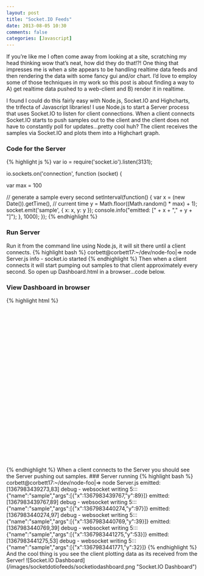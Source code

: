```yaml
---
layout: post
title: "Socket.IO Feeds"
date: 2013-08-05 10:30
comments: false
categories: [Javascript]
---
```

If you’re like me I often come away from looking at a site, scratching my head thinking wow that’s neat, how did they do that!?!  One thing that impresses me is when a site appears to be handling realtime data feeds and then rendering the data with some fancy gui and/or chart.  I’d love to employ some of those techniques in my work so this post is about finding a way to A) get realtime data pushed to a web-client and B) render it in realtime.

I found I could do this fairly easy with Node.js, Socket.IO and Highcharts, the trifecta of Javascript libraries!  I use Node.js to start a Server process that uses Socket.IO to listen for client connections.  When a client connects Socket.IO starts to push samples out to the client and the client does not have to constantly poll for updates…pretty cool huh?  The client receives the samples via Socket.IO and plots them into a Highchart graph.

### Code for the Server
{% highlight js %}
var io = require('socket.io').listen(3131);
 
io.sockets.on('connection', function (socket) {
 
  var max = 100
 
  // generate a sample every second
    setInterval(function() {
        var x = (new Date()).getTime(), // current time
            y = Math.floor((Math.random() * max) + 1);
        socket.emit('sample', {
        	x: x,
        	y: y
        });
        console.info("emitted: [" + x + "," + y + "]");
    }, 1000);
});
{% endhighlight %}

### Run Server
Run it from the command line using Node.js, it will sit there until a client connects.
{% highlight bash %}
corbett@corbett17:~/dev/node-foo|⇒  node Server.js
   info  - socket.io started
{% endhighlight %}
Then when a client connects it will start pumping out samples to that client approximately every second.  So open up Dashboard.html in a browser…code below.

### View Dashboard in browser
{% highlight html %}
<html>
<body>
<div id="graph_container" style="min-width: 400px; height: 400px; margin: 0 auto"></div>
<script src="socket.io/socket.io.min.js"></script>
<script src="jquery/1.9.1/jquery-1.9.1.js"></script>
<script src="highcharts/js/highcharts.js"></script>
<script>
/*
 * Fun with node.js, socket.io and highcharts!  The trifecta of javascript libraries :)
 * This tutorial is pretty simple yet neat and good for getting your feet wet with some newer
 * javascript libraries.  There are 2 parts to this tutorial:
 *
 * 1) a Server piece written in javascript, using socket.io
 * 2) a Client piece (this file) written in html, javascript, using socket.io
 *
 * This tutorial is a little unique because instead of pulling data from the Server process, the
 * Server pushes data to us (this page), well actually anyone who pulls up this page gets updates.
 * This is different from typical data applications that request data from the server via ajax or
 * traditional http request methods.  The push from Server method opens up the possibility to
 * implement realtime data feeds on your site, which would be stupid cool!
 *
 * To run:
 * 1) start server process: node Server.js
 * 2) open this file in a browser and you'll see samples being plotted from server
 */
$(function() {
  Highcharts.setOptions({
		global: {
			useUTC: false
		}
	});
 
	var graph = new Highcharts.Chart({
		title: { text: 'Real Time Samples' },
		xAxis: {
			type: 'datetime',
			tickPixelInterval: 100
		},
		yAxis: {
			title: { text: 'Samples' },
			tickInterval: 10,
			min: 0,
			max: 100
		},
		tooltip: {
            formatter: function() {
                return '<b>'+ this.series.name + '</b><br/>'
                    + '[ ' + Highcharts.dateFormat('%Y-%m-%d %H:%M:%S', this.x)
                    + ' , '
                    + this.y + ' ]';
            }
		},
		chart: {
			type: 'spline',
			renderTo: 'graph_container',
			events: {
				load: function() {
					var series = this.series[0];
				    var socket = io.connect('http://localhost:3131');
				    socket.on('sample', function (sample) {
				    	// when a sample arrives we plot it
						series.addPoint([sample.x, sample.y], true, true);
				    });
				}
			}
		},
        series: [{
            name: 'Random data',
            data: (function() {
                // generate some points to render before real samples arrive from feed
                var data = [],
                    time = (new Date()).getTime(),
                    i;
                // 20 samples, starting 19 ms ago up to present time when feed starts plotting
                for (i = -19; i <= 0; i++) {
                    data.push({
                        x: time + (i * 1000),
                        y: 0
                    });
                }
                return data;
            })()
        }]
	});
 
});
</script>
</body>
</html>
{% endhighlight %}
When a client connects to the Server you should see the Server pushing out samples.
### Server running
{% highlight bash %}
corbett@corbett17:~/dev/node-foo|⇒  node Server.js
emitted: [1367983439273,83]
   debug - websocket writing 5:::{"name":"sample","args":[{"x":1367983439767,"y":89}]}
emitted: [1367983439767,89]
   debug - websocket writing 5:::{"name":"sample","args":[{"x":1367983440274,"y":97}]}
emitted: [1367983440274,97]
   debug - websocket writing 5:::{"name":"sample","args":[{"x":1367983440769,"y":39}]}
emitted: [1367983440769,39]
   debug - websocket writing 5:::{"name":"sample","args":[{"x":1367983441275,"y":53}]}
emitted: [1367983441275,53]
   debug - websocket writing 5:::{"name":"sample","args":[{"x":1367983441771,"y":32}]}
{% endhighlight %}
And the cool thing is you see the client plotting data as its received from the Server!
![Socket.IO Dashboard](/images/socketdotiofeeds/socketiodashboard.png "Socket.IO Dashboard")


